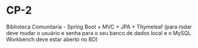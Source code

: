 # CP-2
Biblioteca Comunitaria - Spring Boot + MVC + JPA + Thymeleaf (para rodar deve mudar o usuário e senha para o seu banco de dados local e o MySQL Workbench deve estar aberto no BD)
